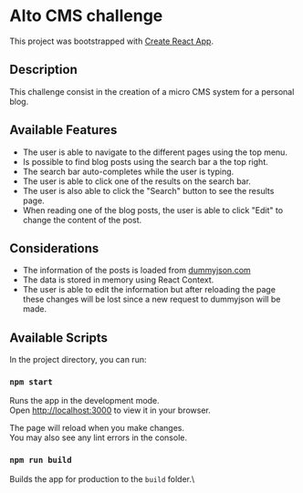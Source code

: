 # Alto CMS challenge

This project was bootstrapped with [Create React App](https://github.com/facebook/create-react-app).

## Description

This challenge consist in the creation of a micro CMS system for a personal
blog.

## Available Features

* The user is able to navigate to the different pages using the top menu.
* Is possible to find blog posts using the search bar a the top right.
* The search bar auto-completes while the user is typing.
* The user is able to click one of the results on the search bar.
* The user is also able to click the "Search" button to see the results page.
* When reading one of the blog posts, the user is able to click "Edit" to change
  the content of the post.

## Considerations

* The information of the posts is loaded from
  [dummyjson.com](https://dummyjson.com/posts)
* The data is stored in memory using React Context.
* The user is able to edit the information but after reloading the page these
  changes will be lost since a new request to dummyjson will be made.

## Available Scripts

In the project directory, you can run:

### `npm start`

Runs the app in the development mode.\
Open [http://localhost:3000](http://localhost:3000) to view it in your browser.

The page will reload when you make changes.\
You may also see any lint errors in the console.

### `npm run build`

Builds the app for production to the `build` folder.\
